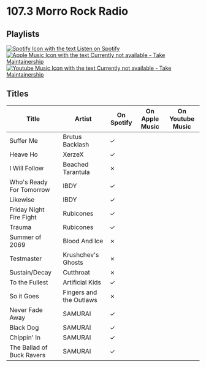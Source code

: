 # 107.3 Morro Rock Radio

## Playlists

[![Spotify Icon with the text Listen on Spotify](https://img.shields.io/badge/listen_on-spotify-1ed760?style=for-the-badge&logo=spotify&logoColor=1ed760 "Listen on Spotify")](https://open.spotify.com/playlist/6YiZrkyKgzux2IWoUX2jfN)  
[![Apple Music Icon with the text Currently not available - Take Maintainership](https://img.shields.io/badge/Apple_Music_--_Currently_not_available-Take_Maintainership-inactive?style=for-the-badge&logo=applemusic&logoColor=fffff&labelColor=222222 "Apple Music - Currently not available - Take Maintainership")](https://github.com/MarauderXtreme/video-game-radiostation-playlists/fork)  
[![Youtube Music Icon with the text Currently not available - Take Maintainership](https://img.shields.io/badge/Youtube_Music_--_Currently_not_available-Take_Maintainership-inactive?style=for-the-badge&logo=youtubemusic&logoColor=fffff&labelColor=222222 "Youtube Music - Currently not available - Take Maintainership")](https://github.com/MarauderXtreme/video-game-radiostation-playlists/fork)

## Titles

| Title                     | Artist                  | On Spotify | On Apple Music | On Youtube Music |
| ------------------------- | ----------------------- | ---------- | -------------- | ---------------- |
| Suffer Me                 | Brutus Backlash         | ✓          |                |                  |
| Heave Ho                  | XerzeX                  | ✓          |                |                  |
| I Will Follow             | Beached Tarantula       | ✗          |                |                  |
| Who's Ready For Tomorrow  | IBDY                    | ✓          |                |                  |
| Likewise                  | IBDY                    | ✓          |                |                  |
| Friday Night Fire Fight   | Rubicones               | ✓          |                |                  |
| Trauma                    | Rubicones               | ✓          |                |                  |
| Summer of 2069            | Blood And Ice           | ✗          |                |                  |
| Testmaster                | Krushchev's Ghosts      | ✗          |                |                  |
| Sustain/Decay             | Cutthroat               | ✗          |                |                  |
| To the Fullest            | Artificial Kids         | ✓          |                |                  |
| So it Goes                | Fingers and the Outlaws | ✗          |                |                  |
| Never Fade Away           | SAMURAI                 | ✓          |                |                  |
| Black Dog                 | SAMURAI                 | ✓          |                |                  |
| Chippin' In               | SAMURAI                 | ✓          |                |                  |
| The Ballad of Buck Ravers | SAMURAI                 | ✓          |                |                  |
